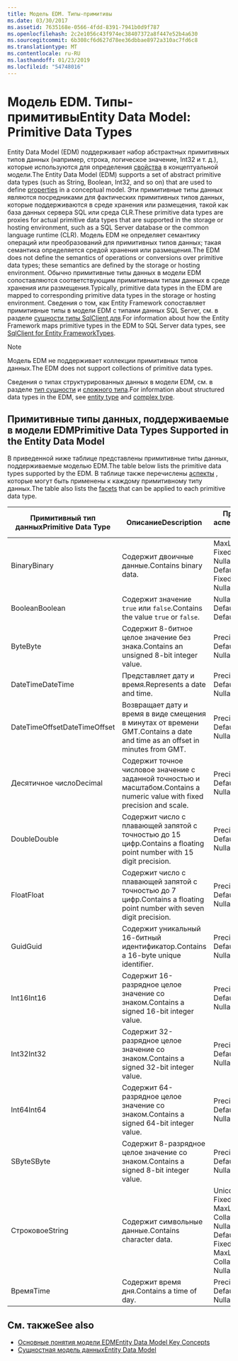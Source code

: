 ```yaml
---
title: Модель EDM. Типы-примитивы
ms.date: 03/30/2017
ms.assetid: 7635168e-0566-4fdd-8391-7941b0d9f787
ms.openlocfilehash: 2c2e1056c43f974ec38407372a8f447e52b4a630
ms.sourcegitcommit: 6b308cf6d627d78ee36dbbae8972a310ac7fd6c8
ms.translationtype: MT
ms.contentlocale: ru-RU
ms.lasthandoff: 01/23/2019
ms.locfileid: "54748016"
---
```

# <a name="entity-data-model-primitive-data-types"></a><span data-ttu-id="f0112-102">Модель EDM. Типы-примитивы</span><span class="sxs-lookup"><span data-stu-id="f0112-102">Entity Data Model: Primitive Data Types</span></span>
<span data-ttu-id="f0112-103">Entity Data Model (EDM) поддерживает набор абстрактных примитивных типов данных (например, строка, логическое значение, Int32 и т. д.), которые используются для определения [свойства](../../../../docs/framework/data/adonet/property.md) в концептуальной модели.</span><span class="sxs-lookup"><span data-stu-id="f0112-103">The Entity Data Model (EDM) supports a set of abstract primitive data types (such as String, Boolean, Int32, and so on) that are used to define [properties](../../../../docs/framework/data/adonet/property.md) in a conceptual model.</span></span> <span data-ttu-id="f0112-104">Эти примитивные типы данных являются посредниками для фактических примитивных типов данных, которые поддерживаются в среде хранения или размещения, такой как база данных сервера SQL или среда CLR.</span><span class="sxs-lookup"><span data-stu-id="f0112-104">These primitive data types are proxies for actual primitive data types that are supported in the storage or hosting environment, such as a SQL Server database or the common language runtime (CLR).</span></span> <span data-ttu-id="f0112-105">Модель EDM не определяет семантику операций или преобразований для примитивных типов данных; такая семантика определяется средой хранения или размещения.</span><span class="sxs-lookup"><span data-stu-id="f0112-105">The EDM does not define the semantics of operations or conversions over primitive data types; these semantics are defined by the storage or hosting environment.</span></span> <span data-ttu-id="f0112-106">Обычно примитивные типы данных в модели EDM сопоставляются соответствующим примитивным типам данных в среде хранения или размещения.</span><span class="sxs-lookup"><span data-stu-id="f0112-106">Typically, primitive data types in the EDM are mapped to corresponding primitive data types in the storage or hosting environment.</span></span> <span data-ttu-id="f0112-107">Сведения о том, как Entity Framework сопоставляет примитивные типы в модели EDM с типами данных SQL Server, см. в разделе [сущности типы SqlClient для](../../../../docs/framework/data/adonet/ef/sqlclient-for-ef-types.md).</span><span class="sxs-lookup"><span data-stu-id="f0112-107">For information about how the Entity Framework maps primitive types in the EDM to SQL Server data types, see [SqlClient for Entity FrameworkTypes](../../../../docs/framework/data/adonet/ef/sqlclient-for-ef-types.md).</span></span>  
  
> [!NOTE]
>  <span data-ttu-id="f0112-108">Модель EDM не поддерживает коллекции примитивных типов данных.</span><span class="sxs-lookup"><span data-stu-id="f0112-108">The EDM does not support collections of primitive data types.</span></span>  
  
 <span data-ttu-id="f0112-109">Сведения о типах структурированных данных в модели EDM, см. в разделе [тип сущности](../../../../docs/framework/data/adonet/entity-type.md) и [сложного типа](../../../../docs/framework/data/adonet/complex-type.md).</span><span class="sxs-lookup"><span data-stu-id="f0112-109">For information about structured data types in the EDM, see [entity type](../../../../docs/framework/data/adonet/entity-type.md) and [complex type](../../../../docs/framework/data/adonet/complex-type.md).</span></span>  
  
## <a name="primitive-data-types-supported-in-the-entity-data-model"></a><span data-ttu-id="f0112-110">Примитивные типы данных, поддерживаемые в модели EDM</span><span class="sxs-lookup"><span data-stu-id="f0112-110">Primitive Data Types Supported in the Entity Data Model</span></span>  
 <span data-ttu-id="f0112-111">В приведенной ниже таблице представлены примитивные типы данных, поддерживаемые моделью EDM.</span><span class="sxs-lookup"><span data-stu-id="f0112-111">The table below lists the primitive data types supported by the EDM.</span></span> <span data-ttu-id="f0112-112">В таблице также перечислены [аспекты](../../../../docs/framework/data/adonet/facet.md) , которые могут быть применены к каждому примитивному типу данных.</span><span class="sxs-lookup"><span data-stu-id="f0112-112">The table also lists the [facets](../../../../docs/framework/data/adonet/facet.md) that can be applied to each primitive data type.</span></span>  
  
|<span data-ttu-id="f0112-113">Примитивный тип данных</span><span class="sxs-lookup"><span data-stu-id="f0112-113">Primitive Data Type</span></span>|<span data-ttu-id="f0112-114">Описание</span><span class="sxs-lookup"><span data-stu-id="f0112-114">Description</span></span>|<span data-ttu-id="f0112-115">Применимые аспекты</span><span class="sxs-lookup"><span data-stu-id="f0112-115">Applicable Facets</span></span>|  
|-------------------------|-----------------|-----------------------|  
|<span data-ttu-id="f0112-116">Binary</span><span class="sxs-lookup"><span data-stu-id="f0112-116">Binary</span></span>|<span data-ttu-id="f0112-117">Содержит двоичные данные.</span><span class="sxs-lookup"><span data-stu-id="f0112-117">Contains binary data.</span></span>|<span data-ttu-id="f0112-118">MaxLength, FixedLength, Nullable, Default</span><span class="sxs-lookup"><span data-stu-id="f0112-118">MaxLength, FixedLength, Nullable, Default</span></span>|  
|<span data-ttu-id="f0112-119">Boolean</span><span class="sxs-lookup"><span data-stu-id="f0112-119">Boolean</span></span>|<span data-ttu-id="f0112-120">Содержит значение `true` или `false`.</span><span class="sxs-lookup"><span data-stu-id="f0112-120">Contains the value `true` or `false`.</span></span>|<span data-ttu-id="f0112-121">Nullable, Default</span><span class="sxs-lookup"><span data-stu-id="f0112-121">Nullable, Default</span></span>|  
|<span data-ttu-id="f0112-122">Byte</span><span class="sxs-lookup"><span data-stu-id="f0112-122">Byte</span></span>|<span data-ttu-id="f0112-123">Содержит 8-битное целое значение без знака.</span><span class="sxs-lookup"><span data-stu-id="f0112-123">Contains an unsigned 8-bit integer value.</span></span>|<span data-ttu-id="f0112-124">Precision, Nullable, Default</span><span class="sxs-lookup"><span data-stu-id="f0112-124">Precision, Nullable, Default</span></span>|  
|<span data-ttu-id="f0112-125">DateTime</span><span class="sxs-lookup"><span data-stu-id="f0112-125">DateTime</span></span>|<span data-ttu-id="f0112-126">Представляет дату и время.</span><span class="sxs-lookup"><span data-stu-id="f0112-126">Represents a date and time.</span></span>|<span data-ttu-id="f0112-127">Precision, Nullable, Default</span><span class="sxs-lookup"><span data-stu-id="f0112-127">Precision, Nullable, Default</span></span>|  
|<span data-ttu-id="f0112-128">DateTimeOffset</span><span class="sxs-lookup"><span data-stu-id="f0112-128">DateTimeOffset</span></span>|<span data-ttu-id="f0112-129">Возвращает дату и время в виде смещения в минутах от времени GMT.</span><span class="sxs-lookup"><span data-stu-id="f0112-129">Contains a date and time as an offset in minutes from GMT.</span></span>|<span data-ttu-id="f0112-130">Precision, Nullable, Default</span><span class="sxs-lookup"><span data-stu-id="f0112-130">Precision, Nullable, Default</span></span>|  
|<span data-ttu-id="f0112-131">Десятичное число</span><span class="sxs-lookup"><span data-stu-id="f0112-131">Decimal</span></span>|<span data-ttu-id="f0112-132">Содержит точное числовое значение с заданной точностью и масштабом.</span><span class="sxs-lookup"><span data-stu-id="f0112-132">Contains a numeric value with fixed precision and scale.</span></span>|<span data-ttu-id="f0112-133">Precision, Nullable, Default</span><span class="sxs-lookup"><span data-stu-id="f0112-133">Precision, Nullable, Default</span></span>|  
|<span data-ttu-id="f0112-134">Double</span><span class="sxs-lookup"><span data-stu-id="f0112-134">Double</span></span>|<span data-ttu-id="f0112-135">Содержит число с плавающей запятой с точностью до 15 цифр.</span><span class="sxs-lookup"><span data-stu-id="f0112-135">Contains a floating point number with 15 digit precision.</span></span>|<span data-ttu-id="f0112-136">Precision, Nullable, Default</span><span class="sxs-lookup"><span data-stu-id="f0112-136">Precision, Nullable, Default</span></span>|  
|<span data-ttu-id="f0112-137">Float</span><span class="sxs-lookup"><span data-stu-id="f0112-137">Float</span></span>|<span data-ttu-id="f0112-138">Содержит число с плавающей запятой с точностью до 7 цифр.</span><span class="sxs-lookup"><span data-stu-id="f0112-138">Contains a floating point number with seven digit precision.</span></span>|<span data-ttu-id="f0112-139">Precision, Nullable, Default</span><span class="sxs-lookup"><span data-stu-id="f0112-139">Precision, Nullable, Default</span></span>|  
|<span data-ttu-id="f0112-140">Guid</span><span class="sxs-lookup"><span data-stu-id="f0112-140">Guid</span></span>|<span data-ttu-id="f0112-141">Содержит уникальный 16-битный идентификатор.</span><span class="sxs-lookup"><span data-stu-id="f0112-141">Contains a 16-byte unique identifier.</span></span>|<span data-ttu-id="f0112-142">Precision, Nullable, Default</span><span class="sxs-lookup"><span data-stu-id="f0112-142">Precision, Nullable, Default</span></span>|  
|<span data-ttu-id="f0112-143">Int16</span><span class="sxs-lookup"><span data-stu-id="f0112-143">Int16</span></span>|<span data-ttu-id="f0112-144">Содержит 16-разрядное целое значение со знаком.</span><span class="sxs-lookup"><span data-stu-id="f0112-144">Contains a signed 16-bit integer value.</span></span>|<span data-ttu-id="f0112-145">Precision, Nullable, Default</span><span class="sxs-lookup"><span data-stu-id="f0112-145">Precision, Nullable, Default</span></span>|  
|<span data-ttu-id="f0112-146">Int32</span><span class="sxs-lookup"><span data-stu-id="f0112-146">Int32</span></span>|<span data-ttu-id="f0112-147">Содержит 32-разрядное целое значение со знаком.</span><span class="sxs-lookup"><span data-stu-id="f0112-147">Contains a signed 32-bit integer value.</span></span>|<span data-ttu-id="f0112-148">Precision, Nullable, Default</span><span class="sxs-lookup"><span data-stu-id="f0112-148">Precision, Nullable, Default</span></span>|  
|<span data-ttu-id="f0112-149">Int64</span><span class="sxs-lookup"><span data-stu-id="f0112-149">Int64</span></span>|<span data-ttu-id="f0112-150">Содержит 64-разрядное целое значение со знаком.</span><span class="sxs-lookup"><span data-stu-id="f0112-150">Contains a signed 64-bit integer value.</span></span>|<span data-ttu-id="f0112-151">Precision, Nullable, Default</span><span class="sxs-lookup"><span data-stu-id="f0112-151">Precision, Nullable, Default</span></span>|  
|<span data-ttu-id="f0112-152">SByte</span><span class="sxs-lookup"><span data-stu-id="f0112-152">SByte</span></span>|<span data-ttu-id="f0112-153">Содержит 8-разрядное целое значение со знаком.</span><span class="sxs-lookup"><span data-stu-id="f0112-153">Contains a signed 8-bit integer value.</span></span>|<span data-ttu-id="f0112-154">Precision, Nullable, Default</span><span class="sxs-lookup"><span data-stu-id="f0112-154">Precision, Nullable, Default</span></span>|  
|<span data-ttu-id="f0112-155">Строковое</span><span class="sxs-lookup"><span data-stu-id="f0112-155">String</span></span>|<span data-ttu-id="f0112-156">Содержит символьные данные.</span><span class="sxs-lookup"><span data-stu-id="f0112-156">Contains character data.</span></span>|<span data-ttu-id="f0112-157">Unicode, FixedLength, MaxLength, Collation, Precision, Nullable, Default</span><span class="sxs-lookup"><span data-stu-id="f0112-157">Unicode, FixedLength, MaxLength, Collation, Precision, Nullable, Default</span></span>|  
|<span data-ttu-id="f0112-158">Время</span><span class="sxs-lookup"><span data-stu-id="f0112-158">Time</span></span>|<span data-ttu-id="f0112-159">Содержит время дня.</span><span class="sxs-lookup"><span data-stu-id="f0112-159">Contains a time of day.</span></span>|<span data-ttu-id="f0112-160">Precision, Nullable, Default</span><span class="sxs-lookup"><span data-stu-id="f0112-160">Precision, Nullable, Default</span></span>|  
  
## <a name="see-also"></a><span data-ttu-id="f0112-161">См. также</span><span class="sxs-lookup"><span data-stu-id="f0112-161">See also</span></span>
- [<span data-ttu-id="f0112-162">Основные понятия модели EDM</span><span class="sxs-lookup"><span data-stu-id="f0112-162">Entity Data Model Key Concepts</span></span>](../../../../docs/framework/data/adonet/entity-data-model-key-concepts.md)
- [<span data-ttu-id="f0112-163">Сущностная модель данных</span><span class="sxs-lookup"><span data-stu-id="f0112-163">Entity Data Model</span></span>](../../../../docs/framework/data/adonet/entity-data-model.md)
